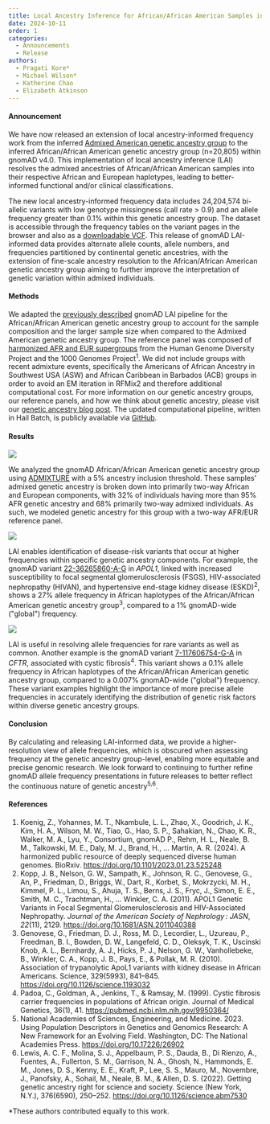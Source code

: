 ```yaml
---
title: Local Ancestry Inference for African/African American Samples in gnomAD
date: 2024-10-11
order: 1
categories:
  - Announcements
  - Release
authors:
  - Pragati Kore*
  - Michael Wilson*
  - Katherine Chao
  - Elizabeth Atkinson
---
```

#### Announcement

We have now released an extension of local ancestry-informed frequency work from the inferred [Admixed American genetic ancestry group](https://gnomad.broadinstitute.org/news/2021-12-local-ancestry-inference-for-latino-admixed-american-samples-in-gnomad/) to the inferred African/African American genetic ancestry group (n=20,805) within gnomAD v4.0. This implementation of local ancestry inference (LAI) resolves the admixed ancestries of African/African American samples into their respective African and European haplotypes, leading to better-informed functional and/or clinical classifications.

<!-- end_excerpt -->

The new local ancestry-informed frequency data includes 24,204,574 bi-allelic variants with low genotype missingness (call rate > 0.9) and an allele frequency greater than 0.1% within this genetic ancestry group. The dataset is accessible through the frequency tables on the variant pages in the browser and also as a [downloadable VCF](https://gnomad.broadinstitute.org/downloads#v4-core-dataset). This release of gnomAD LAI-informed data provides alternate allele counts, allele numbers, and frequencies partitioned by continental genetic ancestries, with the extension of fine-scale ancestry resolution to the African/African American genetic ancestry group aiming to further improve the interpretation of genetic variation within admixed individuals.

#### Methods

We adapted the [previously described](https://gnomad.broadinstitute.org/news/2021-12-local-ancestry-inference-for-latino-admixed-american-samples-in-gnomad/) gnomAD LAI pipeline for the African/African American genetic ancestry group to account for the sample composition and the larger sample size when compared to the Admixed American genetic ancestry group. The reference panel was composed of [harmonized AFR and EUR supergroups](https://docs.google.com/spreadsheets/d/1jenSz_HnbA1kBESaUmur3Ob72-EPXJgfUWhbz5UdltA/edit?gid=0#gid=0) from the Human Genome Diversity Project and the 1000 Genomes Project<sup>1</sup>. We did not include groups with recent admixture events, specifically the Americans of African Ancestry in Southwest USA (ASW) and African Caribbean in Barbados (ACB) groups in order to avoid an EM iteration in RFMix2 and therefore additional computational cost. For more information on our genetic ancestry groups, our reference panels, and how we think about genetic ancestry, please visit our [genetic ancestry blog post](https://gnomad.broadinstitute.org/news/2023-11-genetic-ancestry/). The updated computational pipeline, written in Hail Batch, is publicly available via [GitHub](https://www.github.com/broadinstitute/gnomad_local_ancestry). 

#### Results

![](../images/2024/10/lai_afr_admixture.png)

We analyzed the gnomAD African/African American genetic ancestry group using [ADMIXTURE](https://dalexander.github.io/admixture/) with a 5% ancestry inclusion threshold. These samples' admixed genetic ancestry is broken down into primarily two-way African and European components, with 32% of individuals having more than 95% AFR genetic ancestry and 68% primarily two-way admixed individuals. As such, we modeled genetic ancestry for this group with a two-way AFR/EUR reference panel.

![](../images/2024/10/lai_afr_apol1.png)

LAI enables identification of disease-risk variants that occur at higher frequencies within specific genetic ancestry components. For example, the gnomAD variant [22-36265860-A-G](https://gnomad.broadinstitute.org/variant/22-36265860-A-G?dataset=gnomad_r4) in *APOL1*, linked with increased susceptibility to focal segmental glomerulosclerosis (FSGS), HIV-associated nephropathy (HIVAN), and hypertensive end-stage kidney disease (ESKD)<sup>2</sup>, shows a 27% allele frequency in African haplotypes of the African/African American genetic ancestry group<sup>3</sup>, compared to a 1% gnomAD-wide ("global") frequency.

![](../images/2024/10/lai_afr_cftr.png)

LAI is useful in resolving allele frequencies for rare variants as well as common. Another example is the gnomAD variant [7-117606754-G-A](https://gnomad.broadinstitute.org/variant/7-117606754-G-A?dataset=gnomad_r4) in *CFTR*, associated with cystic fibrosis<sup>4</sup>. This variant shows a 0.1% allele frequency in African haplotypes of the African/African American genetic ancestry group, compared to a 0.007% gnomAD-wide ("global") frequency. These variant examples highlight the importance of more precise allele frequencies in accurately identifying the distribution of genetic risk factors within diverse genetic ancestry groups. 

#### Conclusion

By calculating and releasing LAI-informed data, we provide a higher-resolution view of allele frequencies, which is obscured when assessing frequency at the genetic ancestry group-level, enabling more equitable and precise genomic research. We look forward to continuing to further refine gnomAD allele frequency presentations in future releases to better reflect the continuous nature of genetic ancestry<sup>5,6</sup>. 

#### References

1. Koenig, Z., Yohannes, M. T., Nkambule, L. L., Zhao, X., Goodrich, J. K., Kim, H. A., Wilson, M. W., Tiao, G., Hao, S. P., Sahakian, N., Chao, K. R., Walker, M. A., Lyu, Y., Consortium, gnomAD P., Rehm, H. L., Neale, B. M., Talkowski, M. E., Daly, M. J., Brand, H., … Martin, A. R. (2024). A harmonized public resource of deeply sequenced diverse human genomes. BioRxiv. https://doi.org/10.1101/2023.01.23.525248
2. Kopp, J. B., Nelson, G. W., Sampath, K., Johnson, R. C., Genovese, G., An, P., Friedman, D., Briggs, W., Dart, R., Korbet, S., Mokrzycki, M. H., Kimmel, P. L., Limou, S., Ahuja, T. S., Berns, J. S., Fryc, J., Simon, E. E., Smith, M. C., Trachtman, H., … Winkler, C. A. (2011). APOL1 Genetic Variants in Focal Segmental Glomerulosclerosis and HIV-Associated Nephropathy. *Journal of the American Society of Nephrology : JASN*, *22*(11), 2129. <https://doi.org/10.1681/ASN.2011040388>
3. Genovese, G., Friedman, D. J., Ross, M. D., Lecordier, L., Uzureau, P., Freedman, B. I., Bowden, D. W., Langefeld, C. D., Oleksyk, T. K., Uscinski Knob, A. L., Bernhardy, A. J., Hicks, P. J., Nelson, G. W., Vanhollebeke, B., Winkler, C. A., Kopp, J. B., Pays, E., & Pollak, M. R. (2010). Association of trypanolytic ApoL1 variants with kidney disease in African Americans. Science, 329(5993), 841–845. <https://doi.org/10.1126/science.1193032>
4. Padoa, C., Goldman, A., Jenkins, T., & Ramsay, M. (1999). Cystic fibrosis carrier frequencies in populations of African origin. Journal of Medical Genetics, 36(1), 41. <https://pubmed.ncbi.nlm.nih.gov/9950364/>
5. National Academies of Sciences, Engineering, and Medicine. 2023. Using Population Descriptors in Genetics and Genomics Research: A New Framework for an Evolving Field. Washington, DC: The National Academies Press. <https://doi.org/10.17226/26902>
6. Lewis, A. C. F., Molina, S. J., Appelbaum, P. S., Dauda, B., Di Rienzo, A., Fuentes, A., Fullerton, S. M., Garrison, N. A., Ghosh, N., Hammonds, E. M., Jones, D. S., Kenny, E. E., Kraft, P., Lee, S. S., Mauro, M., Novembre, J., Panofsky, A., Sohail, M., Neale, B. M., & Allen, D. S. (2022). Getting genetic ancestry right for science and society. Science (New York, N.Y.), 376(6590), 250–252. <https://doi.org/10.1126/science.abm7530>

*These authors contributed equally to this work.
